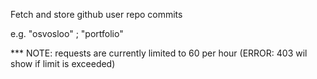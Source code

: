 Fetch and store github user repo commits

e.g. "osvosloo" ; "portfolio"

*** NOTE: requests are currently limited to 60 per hour (ERROR: 403 wil show if limit is exceeded) 
